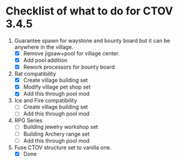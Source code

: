 # Checklist of what to do for CTOV 3.4.5

1. Guarantee spawn for waystone and bounty board but it can be anywhere in the village.
    - [x] Remove jigsaw+pool for village center.
    - [x] Add pool addition
    - [x] Rework processors for bounty board
2. Rat compatibility
    - [x] Create village building set
    - [x] Modify village pet shop set
    - [x] Add this through pool mod
3. Ice and Fire compatibility
    - [ ] Create village building set
    - [ ] Add this through pool mod
4. RPG Series
    - [ ] Building jewelry workshop set
    - [ ] Building Archery range set
    - [ ] Add this through pool mod
5. Fuse CTOV structure set to vanilla one.
    - [x] Done
